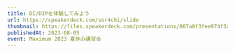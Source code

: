 ```yaml
---
title: DI/DIPを体験してみよう
url: https://speakerdeck.com/sor4chi/slide
thumbnail: https://files.speakerdeck.com/presentations/007a0f3fee974f3a8b869af8ae4c6c61/slide_0.jpg?26625103
publishedAt: 2023-08-05
event: Maximum 2023 夏休み講習会
---
```

